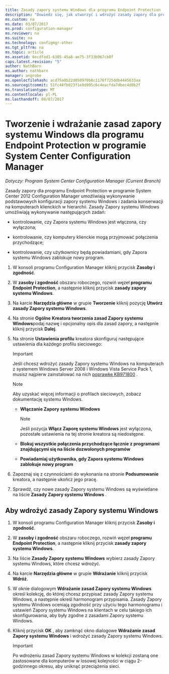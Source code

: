 ```yaml
---
title: Zasady zapory systemu Windows dla programu Endpoint Protection | Dokumentacja firmy Microsoft
description: "Dowiedz się, jak utworzyć i wdrożyć zasady zapory dla programu Endpoint Protection w programie System Center 2012 Configuration Manager."
ms.custom: na
ms.date: 03/07/2017
ms.prod: configuration-manager
ms.reviewer: na
ms.suite: na
ms.technology: configmgr-other
ms.tgt_pltfrm: na
ms.topic: article
ms.assetid: 6ecdfad1-6305-45a8-ae75-3f33b967cb8f
caps.latest.revision: "5"
author: NathBarn
ms.author: nathbarn
manager: angrobe
ms.openlocfilehash: acd75a8b22d050970b8c1176f725ddb4445633aa
ms.sourcegitcommit: 51fc48fb023f1e8d995c6c4eacfda7dbec4d0b2f
ms.translationtype: MT
ms.contentlocale: pl-PL
ms.lasthandoff: 08/07/2017
---
```

# <a name="create-and-deploy-windows-firewall-policies-for-endpoint-protection-in-system-center-configuration-manager"></a>Tworzenie i wdrażanie zasad zapory systemu Windows dla programu Endpoint Protection w programie System Center Configuration Manager

*Dotyczy: Program System Center Configuration Manager (Current Branch)*

Zasady zapory dla programu Endpoint Protection w programie System Center 2012 Configuration Manager umożliwiają wykonywanie podstawowych konfiguracji zapory systemu Windows i zadania konserwacji na komputerach klienckich w hierarchii. Zasady Zapory systemu Windows umożliwiają wykonywanie następujących zadań:  

-   kontrolowanie, czy Zapora systemu Windows jest włączona, czy wyłączona;  

-   kontrolowanie, czy komputery klienckie mogą przyjmować połączenia przychodzące;  

-   kontrolowanie, czy użytkownicy będą powiadamiani, gdy Zapora systemu Windows zablokuje nowy program.  

1.  W konsoli programu Configuration Manager kliknij przycisk **Zasoby i zgodność**.  

2.  W **zasoby i zgodność** obszaru roboczego, rozwiń węzeł **programu Endpoint Protection**, a następnie kliknij przycisk **zasady zapory systemu Windows**.  

3.  Na karcie **Narzędzia główne** w grupie **Tworzenie** kliknij pozycję **Utwórz zasady Zapory systemu Windows**.  

4.  Na stronie **Ogólne** **Kreatora tworzenia zasad Zapory systemu Windows**podaj nazwę i opcjonalny opis dla zasad zapory, a następnie kliknij przycisk **Dalej**.  

5.  Na stronie **Ustawienia profilu** kreatora skonfiguruj następujące ustawienia dla każdego profilu sieciowego:  

    > [!IMPORTANT]  
    >  Jeśli chcesz wdrożyć zasady Zapory systemu Windows na komputerach z systemem Windows Server 2008 i Windows Vista Service Pack 1, musisz najpierw zainstalować na nich [poprawkę KB971800](http://go.microsoft.com/fwlink/p/?LinkId=231239) .  

    > [!NOTE]  
    >  Aby uzyskać więcej informacji o profilach sieciowych, zobacz dokumentację systemu Windows.  

    -   **Włączanie Zapory systemu Windows**  

        > [!NOTE]  
        >  Jeśli pozycja **Włącz Zaporę systemu Windows** jest wyłączona, pozostałe ustawienia na tej stronie kreatora są niedostępne.  

    -   **Blokuj wszystkie połączenia przychodzące łącznie z programami znajdującymi się na liście dozwolonych programów**  

    -   **Powiadamiaj użytkownika, gdy Zapora systemu Windows zablokuje nowy program**  

6.  Zapoznaj się z czynnościami do wykonania na stronie **Podsumowanie** kreatora, a następnie ukończ jego pracę.  

7.  Sprawdź, czy nowe zasady Zapory systemu Windows są wyświetlane na liście **Zasady Zapory systemu Windows** .  

##  <a name="BKMK_Assign"></a> Aby wdrożyć zasady Zapory systemu Windows  

1.  W konsoli programu Configuration Manager kliknij przycisk **Zasoby i zgodność**.  

2.  W **zasoby i zgodność** obszaru roboczego, rozwiń węzeł **programu Endpoint Protection**, a następnie kliknij przycisk **zasady zapory systemu Windows**.  

3.  Na liście **Zasady Zapory systemu Windows** wybierz zasady Zapory systemu Windows, które chcesz wdrożyć.  

4.  Na karcie **Narzędzia główne** w grupie **Wdrażanie** kliknij przycisk **Wdróż**.  

5.  W oknie dialogowym **Wdrażanie zasad Zapory systemu Windows** określ kolekcję, do której chcesz przypisać zasady Zapory systemu Windows, a następnie określ harmonogram przypisania. Zasady Zapory systemu Windows oceniają zgodność przy użyciu tego harmonogramu i ustawień Zapory systemu Windows na klientach w celu takiego ich skonfigurowania, aby były zgodne z zasadami Zapory systemu Windows.  

6.  Kliknij przycisk **OK** , aby zamknąć okno dialogowe **Wdrażanie zasad Zapory systemu Windows** i wdrożyć zasady Zapory systemu Windows.  

    > [!IMPORTANT]  
    >  Po wdrożeniu zasad Zapory systemu Windows w kolekcji zostaną one zastosowane dla komputerów w losowej kolejności w ciągu 2-godzinnego okresu, aby uniknąć przeciążenia sieci.
